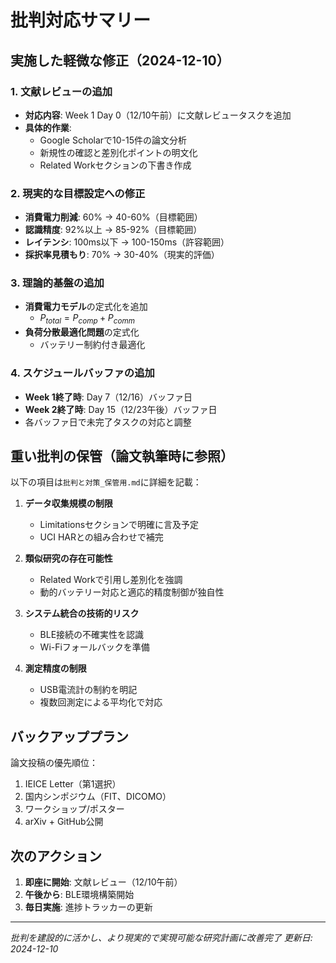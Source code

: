# 批判対応サマリー

## 実施した軽微な修正（2024-12-10）

### 1. 文献レビューの追加
- **対応内容**: Week 1 Day 0（12/10午前）に文献レビュータスクを追加
- **具体的作業**:
  - Google Scholarで10-15件の論文分析
  - 新規性の確認と差別化ポイントの明文化
  - Related Workセクションの下書き作成

### 2. 現実的な目標設定への修正
- **消費電力削減**: 60% → 40-60%（目標範囲）
- **認識精度**: 92%以上 → 85-92%（目標範囲）
- **レイテンシ**: 100ms以下 → 100-150ms（許容範囲）
- **採択率見積もり**: 70% → 30-40%（現実的評価）

### 3. 理論的基盤の追加
- **消費電力モデル**の定式化を追加
  - $P_{total} = P_{comp} + P_{comm}$
- **負荷分散最適化問題**の定式化
  - バッテリー制約付き最適化

### 4. スケジュールバッファの追加
- **Week 1終了時**: Day 7（12/16）バッファ日
- **Week 2終了時**: Day 15（12/23午後）バッファ日
- 各バッファ日で未完了タスクの対応と調整

## 重い批判の保管（論文執筆時に参照）

以下の項目は`批判と対策_保管用.md`に詳細を記載：

1. **データ収集規模の制限**
   - Limitationsセクションで明確に言及予定
   - UCI HARとの組み合わせで補完

2. **類似研究の存在可能性**
   - Related Workで引用し差別化を強調
   - 動的バッテリー対応と適応的精度制御が独自性

3. **システム統合の技術的リスク**
   - BLE接続の不確実性を認識
   - Wi-Fiフォールバックを準備

4. **測定精度の制限**
   - USB電流計の制約を明記
   - 複数回測定による平均化で対応

## バックアッププラン

論文投稿の優先順位：
1. IEICE Letter（第1選択）
2. 国内シンポジウム（FIT、DICOMO）
3. ワークショップ/ポスター
4. arXiv + GitHub公開

## 次のアクション

1. **即座に開始**: 文献レビュー（12/10午前）
2. **午後から**: BLE環境構築開始
3. **毎日実施**: 進捗トラッカーの更新

---
*批判を建設的に活かし、より現実的で実現可能な研究計画に改善完了*
*更新日: 2024-12-10*
